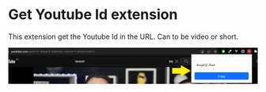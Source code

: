 # Get Youtube Id extension

This extension get the Youtube Id in the URL. Can to be video or short.

![Extension image](https://raw.githubusercontent.com/ArthurBandeira01/extensao-google-youtube-id/master/youtube-id-extension.png)